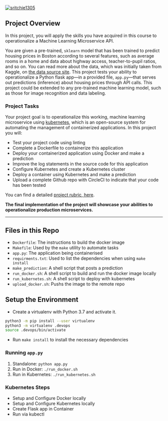 [![sritchie1305](https://circleci.com/gh/sritchie1305/DevOps_Microservices.svg?style=svg)](https://app.circleci.com/pipelines/github/sritchie1305/DevOps_Microservices)

## Project Overview

In this project, you will apply the skills you have acquired in this course to operationalize a Machine Learning Microservice API. 

You are given a pre-trained, `sklearn` model that has been trained to predict housing prices in Boston according to several features, such as average rooms in a home and data about highway access, teacher-to-pupil ratios, and so on. You can read more about the data, which was initially taken from Kaggle, on [the data source site](https://www.kaggle.com/c/boston-housing). This project tests your ability to operationalize a Python flask app—in a provided file, `app.py`—that serves out predictions (inference) about housing prices through API calls. This project could be extended to any pre-trained machine learning model, such as those for image recognition and data labeling.

### Project Tasks

Your project goal is to operationalize this working, machine learning microservice using [kubernetes](https://kubernetes.io/), which is an open-source system for automating the management of containerized applications. In this project you will:
* Test your project code using linting
* Complete a Dockerfile to containerize this application
* Deploy your containerized application using Docker and make a prediction
* Improve the log statements in the source code for this application
* Configure Kubernetes and create a Kubernetes cluster
* Deploy a container using Kubernetes and make a prediction
* Upload a complete Github repo with CircleCI to indicate that your code has been tested

You can find a detailed [project rubric, here](https://review.udacity.com/#!/rubrics/2576/view).

**The final implementation of the project will showcase your abilities to operationalize production microservices.**

---

## Files in this Repo

* `Dockerfile`: The instructions to build the docker image
* `Makefile`: Used by the `make` utility to automate tasks
* `app.py`: The application being containerised
* `requirments.txt`: Used to list the dependencies when using `make install`
* `make_prediction`: A shell script that posts a prediction
* `run_docker.sh`: A shell script to build and run the docker image locally
* `run_kubernetes.sh`: A shell script to deploy with kubernetes
* `upload_docker.sh`: Pushs the image to the remote repo

## Setup the Environment

* Create a virtualenv with Python 3.7 and activate it.
```bash
python3 -m pip install --user virtualenv
python3 -m virtualenv .devops
source .devops/bin/activate
```
* Run `make install` to install the necessary dependencies

### Running `app.py`

1. Standalone:  `python app.py`
2. Run in Docker:  `./run_docker.sh`
3. Run in Kubernetes:  `./run_kubernetes.sh`

### Kubernetes Steps

* Setup and Configure Docker locally
* Setup and Configure Kubernetes locally
* Create Flask app in Container
* Run via kubectl
